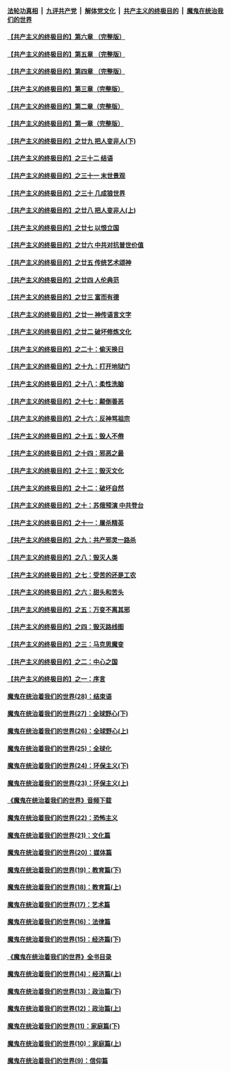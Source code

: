 ####  [法轮功真相](../../../../basic/blob/master/README.md?t=05050531) &nbsp;|&nbsp; [九评共产党](../../../../9ping.md/blob/master/README.md?t=05050531) &nbsp;|&nbsp; [解体党文化](../../../../jtdwh.md/blob/master/README.md?t=05050531)  &nbsp;|&nbsp; [共产主义的终极目的](../../../../gczydzjmd.md/blob/master/README.md?t=05050531) &nbsp;|&nbsp; [魔鬼在统治我们的世界](../../../../mgztzwmdsj.md/blob/master/README.md?t=05050531) 

#### [【共产主义的终极目的】第六章 （完整版）](../pages/nsc422/n11428913.md?t=05050531) 

#### [【共产主义的终极目的】第五章 （完整版）](../pages/nsc422/n11428912.md?t=05050531) 

#### [【共产主义的终极目的】第四章 （完整版）](../pages/nsc422/n11428907.md?t=05050531) 

#### [【共产主义的终极目的】第三章（完整版）](../pages/nsc422/n11428848.md?t=05050531) 

#### [【共产主义的终极目的】第二章（完整版）](../pages/nsc422/n11428831.md?t=05050531) 

#### [【共产主义的终极目的】第一章（完整版）](../pages/nsc422/n11417651.md?t=05050531) 

#### [【共产主义的终极目的】之廿九 把人变非人(下)](../pages/nsc422/n11344140.md?t=05050531) 

#### [【共产主义的终极目的】之三十二 结语](../pages/nsc422/n11360535.md?t=05050531) 

#### [【共产主义的终极目的】之三十一 末世景观](../pages/nsc422/n11351129.md?t=05050531) 

#### [【共产主义的终极目的】之三十 几成狼世界](../pages/nsc422/n11348280.md?t=05050531) 

#### [【共产主义的终极目的】之廿八 把人变非人(上)](../pages/nsc422/n11340492.md?t=05050531) 

#### [【共产主义的终极目的】之廿七 以恨立国](../pages/nsc422/n11336944.md?t=05050531) 

#### [【共产主义的终极目的】之廿六 中共对抗普世价值](../pages/nsc422/n11324785.md?t=05050531) 

#### [【共产主义的终极目的】之廿五 传统艺术颂神](../pages/nsc422/n11296396.md?t=05050531) 

#### [【共产主义的终极目的】之廿四 人伦典范](../pages/nsc422/n11296397.md?t=05050531) 

#### [【共产主义的终极目的】之廿三 富而有德](../pages/nsc422/n11283598.md?t=05050531) 

#### [【共产主义的终极目的】之廿一 神传语言文字](../pages/nsc422/n11263265.md?t=05050531) 

#### [【共产主义的终极目的】之廿二 破坏修炼文化](../pages/nsc422/n11245728.md?t=05050531) 

#### [【共产主义的终极目的】之二十：偷天换日](../pages/nsc422/n11238846.md?t=05050531) 

#### [【共产主义的终极目的】之十九：打开地狱门](../pages/nsc422/n11206376.md?t=05050531) 

#### [【共产主义的终极目的】之十八：柔性洗脑](../pages/nsc422/n11199994.md?t=05050531) 

#### [【共产主义的终极目的】之十七：颠倒善恶](../pages/nsc422/n11179782.md?t=05050531) 

#### [【共产主义的终极目的】之十六：反神骂祖宗](../pages/nsc422/n11166798.md?t=05050531) 

#### [【共产主义的终极目的】之十五：毁人不倦](../pages/nsc422/n11166792.md?t=05050531) 

#### [【共产主义的终极目的】之十四：邪恶之最](../pages/nsc422/n11150249.md?t=05050531) 

#### [【共产主义的终极目的】之十三：毁灭文化](../pages/nsc422/n11135227.md?t=05050531) 

#### [【共产主义的终极目的】之十二：破坏自然](../pages/nsc422/n11135214.md?t=05050531) 

#### [【共产主义的终极目的】之十：苏俄预演 中共登台](../pages/nsc422/n11118424.md?t=05050531) 

#### [【共产主义的终极目的】之十一：屠杀精英](../pages/nsc422/n11118442.md?t=05050531) 

#### [【共产主义的终极目的】之九：共产邪灵一路杀](../pages/nsc422/n11114139.md?t=05050531) 

#### [【共产主义的终极目的】之八：毁灭人类](../pages/nsc422/n11108503.md?t=05050531) 

#### [【共产主义的终极目的】之七：受苦的还是工农](../pages/nsc422/n11101809.md?t=05050531) 

#### [【共产主义的终极目的】之六：甜头和苦头](../pages/nsc422/n11096971.md?t=05050531) 

#### [【共产主义的终极目的】之五：万变不离其邪](../pages/nsc422/n11091285.md?t=05050531) 

#### [【共产主义的终极目的】之四：毁灭路线图](../pages/nsc422/n11086284.md?t=05050531) 

#### [【共产主义的终极目的】之三：马克思魔变](../pages/nsc422/n11061941.md?t=05050531) 

#### [【共产主义的终极目的】之二：中心之国](../pages/nsc422/n11047728.md?t=05050531) 

#### [【共产主义的终极目的】之一：序言](../pages/nsc422/n11086077.md?t=05050531) 

#### [魔鬼在统治着我们的世界(28)：结束语](../pages/nsc422/n10936246.md?t=05050531) 

#### [魔鬼在统治着我们的世界(27)：全球野心(下)](../pages/nsc422/n10928319.md?t=05050531) 

#### [魔鬼在统治着我们的世界(26)：全球野心(上)](../pages/nsc422/n10900318.md?t=05050531) 

#### [魔鬼在统治着我们的世界(25)：全球化](../pages/nsc422/n10788205.md?t=05050531) 

#### [魔鬼在统治着我们的世界(24)：环保主义(下)](../pages/nsc422/n10695307.md?t=05050531) 

#### [魔鬼在统治着我们的世界(23)：环保主义(上)](../pages/nsc422/n10688613.md?t=05050531) 

#### [《魔鬼在统治着我们的世界》音频下载](../pages/nsc422/n10635553.md?t=05050531) 

#### [魔鬼在统治着我们的世界(22)：恐怖主义](../pages/nsc422/n10614727.md?t=05050531) 

#### [魔鬼在统治着我们的世界(21)：文化篇](../pages/nsc422/n10597706.md?t=05050531) 

#### [魔鬼在统治着我们的世界(20)：媒体篇](../pages/nsc422/n10586579.md?t=05050531) 

#### [魔鬼在统治着我们的世界(19)：教育篇(下)](../pages/nsc422/n10564808.md?t=05050531) 

#### [魔鬼在统治着我们的世界(18)：教育篇(上)](../pages/nsc422/n10526970.md?t=05050531) 

#### [魔鬼在统治着我们的世界(17)：艺术篇](../pages/nsc422/n10499093.md?t=05050531) 

#### [魔鬼在统治着我们的世界(16)：法律篇](../pages/nsc422/n10485969.md?t=05050531) 

#### [魔鬼在统治着我们的世界(15)：经济篇(下)](../pages/nsc422/n10469975.md?t=05050531) 

#### [《魔鬼在统治着我们的世界》全书目录](../pages/nsc422/n10464261.md?t=05050531) 

#### [魔鬼在统治着我们的世界(14)：经济篇(上)](../pages/nsc422/n10457370.md?t=05050531) 

#### [魔鬼在统治着我们的世界(13)：政治篇(下)](../pages/nsc422/n10448270.md?t=05050531) 

#### [魔鬼在统治着我们的世界(12)：政治篇(上)](../pages/nsc422/n10444576.md?t=05050531) 

#### [魔鬼在统治着我们的世界(11)：家庭篇(下)](../pages/nsc422/n10440961.md?t=05050531) 

#### [魔鬼在统治着我们的世界(10)：家庭篇(上)](../pages/nsc422/n10435448.md?t=05050531) 

#### [魔鬼在统治着我们的世界(9)：信仰篇](../pages/nsc422/n10432159.md?t=05050531) 

